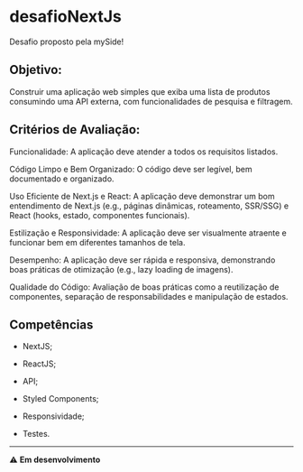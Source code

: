 # desafioNextJs
Desafio proposto pela mySide!

## Objetivo:
Construir uma aplicação web simples que exiba uma lista de produtos consumindo
uma API externa, com funcionalidades de pesquisa e filtragem.

## Critérios de Avaliação:
Funcionalidade: A aplicação deve atender a todos os requisitos listados.

Código Limpo e Bem Organizado: O código deve ser legível, bem documentado e organizado.

Uso Eficiente de Next.js e React: A aplicação deve demonstrar um bom entendimento de Next.js (e.g., páginas dinâmicas, roteamento, SSR/SSG) e React (hooks, estado, componentes funcionais).

Estilização e Responsividade: A aplicação deve ser visualmente atraente e funcionar bem em diferentes tamanhos de tela.

Desempenho: A aplicação deve ser rápida e responsiva, demonstrando boas práticas de otimização (e.g., lazy loading de imagens).

Qualidade do Código: Avaliação de boas práticas como a reutilização de componentes, separação de responsabilidades e manipulação de estados.

## Competências
- NextJS;

- ReactJS;

- API;

- Styled Components;

- Responsividade;

- Testes.

---
⚠️ __Em desenvolvimento__
